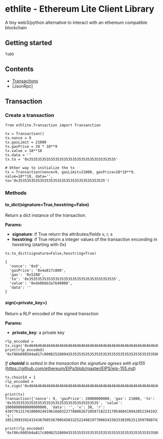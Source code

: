 # ethlite - Ethereum Lite Client Library
A tiny web3/python alternative to interact with an ethereum compatible blockchain

## Getting started
```
ToDO
```

## Contents

- [Transactions](URL "https://github.com/emilianobilli/ethlite#transaction")
- [JsonRpc]



## Transaction 

### Create a transaction

```
from ethlite.Transaction import Transanction

tx = Transaction()
tx.nonce = 9
tx.gasLimit = 21000
tx.gasPrice = 20 * 10**9
tx.value = 10**18
tx.data = ''
tx.to = '0x3535353535353535353535353535353535353535'

# Other way to initialize the tx
tx = Transaction(nonce=9, gasLimit=21000, gasPrice=20*10**9, value=10**18, data='', to='0x3535353535353535353535353535353535353535')
```
### Methods

#### to_dict(signature=True,hexstring=False)

Return a dict instance of the transaction. 

**Params:**
- **signature**: if True return the attributes/fields v, r, s
- **hexstring**: if True return a integer values of the transaction enconding in hexstring (starting with 0x)

```
tx.to_dict(signature=False,hexstring=True)

{
  'nonce': '0x9', 
  'gasPrice': '0x4a817c800', 
  'gas': '0x5208', 
  'to': '0x3535353535353535353535353535353535353535', 
  'value': '0xde0b6b3a7640000', 
  'data': ''
}
```

#### sign(<private_key>)

Return a RLP encoded of the signed transction

**Params:**

- **private_key**: a private key

```
rlp_encoded = tx.sign('0x4646464646464646464646464646464646464646464646464646464646464646')
print(rlp_encoded)
'0xf86b098504a817c800825208943535353535353535353535353535353535353535880de0b6b3a7640000801ba03b5da84dcc0783a0aa7a6fb580cb47004c7621b9945befb8e397ad5e97458ea99fee048566d0ce3144fe16da44ca8fbeef6f64001c2b3b3056daff9288fd3f05'
```

*If **chainId** is setted in the transaction the signature agrees with eip155* (https://github.com/ethereum/EIPs/blob/master/EIPS/eip-155.md)

```
tx.chainId = 1
rlp_encoded = tx.sign('0x4646464646464646464646464646464646464646464646464646464646464646')

print(tx)
Transaction({'nonce': 9, 'gasPrice': 20000000000, 'gas': 21000, 'to': '0x3535353535353535353535353535353535353535', 'value': 1000000000000000000, 'data': '', 'v': 38, 'r': 43077613174109092491961660322778806267205871822317054604199428521941921778512, 's': 18513993392415436760536700545833252249819770065433633383952513597988743771836})

print(rlp_encoded)
'0xf86c098504a817c800825208943535353535353535353535353535353535353535880de0b6b3a76400008026a05f3d10a56c633f476ffffe3595353e480611dba01124fd3d5334d0faacf14b50a028ee8c85a63ae513a58871cba502f8077f79581460e76dbd272fff9a9aad76bc'

